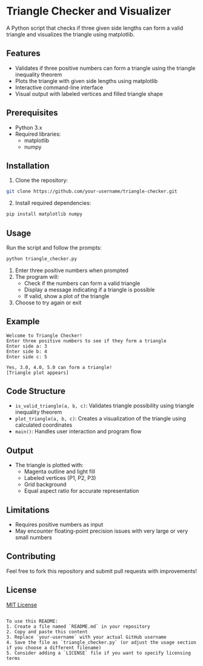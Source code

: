 # Triangle Checker and Visualizer

A Python script that checks if three given side lengths can form a valid triangle and visualizes the triangle using matplotlib.

## Features
- Validates if three positive numbers can form a triangle using the triangle inequality theorem
- Plots the triangle with given side lengths using matplotlib
- Interactive command-line interface
- Visual output with labeled vertices and filled triangle shape

## Prerequisites
- Python 3.x
- Required libraries:
  - matplotlib
  - numpy

## Installation
1. Clone the repository:
```bash
git clone https://github.com/your-username/triangle-checker.git
```
2. Install required dependencies:
```bash
pip install matplotlib numpy
```

## Usage
Run the script and follow the prompts:
```bash
python triangle_checker.py
```

1. Enter three positive numbers when prompted
2. The program will:
   - Check if the numbers can form a valid triangle
   - Display a message indicating if a triangle is possible
   - If valid, show a plot of the triangle
3. Choose to try again or exit

## Example
```
Welcome to Triangle Checker!
Enter three positive numbers to see if they form a triangle
Enter side a: 3
Enter side b: 4
Enter side c: 5

Yes, 3.0, 4.0, 5.0 can form a triangle!
[Triangle plot appears]
```

## Code Structure
- `is_valid_triangle(a, b, c)`: Validates triangle possibility using triangle inequality theorem
- `plot_triangle(a, b, c)`: Creates a visualization of the triangle using calculated coordinates
- `main()`: Handles user interaction and program flow

## Output
- The triangle is plotted with:
  - Magenta outline and light fill
  - Labeled vertices (P1, P2, P3)
  - Grid background
  - Equal aspect ratio for accurate representation

## Limitations
- Requires positive numbers as input
- May encounter floating-point precision issues with very large or very small numbers

## Contributing
Feel free to fork this repository and submit pull requests with improvements!

## License
[MIT License](LICENSE)
```

To use this README:
1. Create a file named `README.md` in your repository
2. Copy and paste this content
3. Replace `your-username` with your actual GitHub username
4. Save the file as `triangle_checker.py` (or adjust the usage section if you choose a different filename)
5. Consider adding a `LICENSE` file if you want to specify licensing terms
